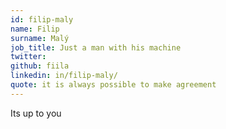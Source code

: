 ```yaml
---
id: filip-maly
name: Filip
surname: Malý
job_title: Just a man with his machine
twitter: 
github: fiila
linkedin: in/filip-maly/
quote: it is always possible to make agreement
---
```


Its up to you 
